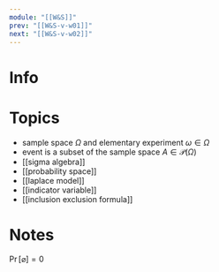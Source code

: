 ```yaml
---
module: "[[W&S]]"
prev: "[[W&S-v-w01]]"
next: "[[W&S-v-w02]]"
---
```


# Info

# Topics
- sample space $\Omega$ and elementary experiment $\omega \in \Omega$
- event is a subset of the sample space $A \in \mathcal{P}(\Omega)$
- [[sigma algebra]]
- [[probability space]]
- [[laplace model]]
- [[indicator variable]]
- [[inclusion exclusion formula]]

# Notes
$\Pr[\varnothing] = 0$


